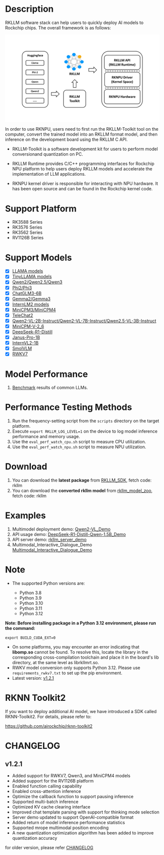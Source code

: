 # Description

  RKLLM software stack can help users to quickly deploy AI models to Rockchip chips. The overall framework is as follows:
    <center class="half">
        <div style="background-color:#ffffff;">
        <img src="res/framework.jpg" title="RKLLM"/>
    </center>

  In order to use RKNPU, users need to first run the RKLLM-Toolkit tool on the computer, convert the trained model into an RKLLM format model, and then inference on the development board using the RKLLM C API.

- RKLLM-Toolkit is a software development kit for users to perform model conversionand quantization on PC.

- RKLLM Runtime provides C/C++ programming interfaces for Rockchip NPU platform to help users deploy RKLLM models and accelerate the implementation of LLM applications.

- RKNPU kernel driver is responsible for interacting with NPU hardware. It has been open source and can be found in the Rockchip kernel code.

# Support Platform

- RK3588 Series
- RK3576 Series
- RK3562 Series
- RV1126B Series

# Support Models

- [x] [LLAMA models](https://huggingface.co/meta-llama) 
- [x] [TinyLLAMA models](https://huggingface.co/TinyLlama) 
- [x] [Qwen2/Qwen2.5/Qwen3](https://huggingface.co/Qwen)
- [x] [Phi2/Phi3](https://huggingface.co/microsoft)
- [x] [ChatGLM3-6B](https://huggingface.co/THUDM/chatglm3-6b/tree/103caa40027ebfd8450289ca2f278eac4ff26405)
- [x] [Gemma2/Gemma3](https://huggingface.co/google)
- [x] [InternLM2 models](https://huggingface.co/collections/internlm/internlm2-65b0ce04970888799707893c)
- [x] [MiniCPM3/MiniCPM4](https://huggingface.co/openbmb)
- [x] [TeleChat2](https://huggingface.co/Tele-AI)
- [x] [Qwen2-VL-2B-Instruct/Qwen2-VL-7B-Instruct/Qwen2.5-VL-3B-Instruct](https://huggingface.co/Qwen)
- [x] [MiniCPM-V-2_6](https://huggingface.co/openbmb/MiniCPM-V-2_6)
- [x] [DeepSeek-R1-Distill](https://huggingface.co/collections/deepseek-ai/deepseek-r1-678e1e131c0169c0bc89728d)
- [x] [Janus-Pro-1B](https://huggingface.co/deepseek-ai/Janus-Pro-1B)
- [x] [InternVL2-1B](https://huggingface.co/OpenGVLab/InternVL2-1B)
- [x] [SmolVLM](https://huggingface.co/HuggingFaceTB)
- [x] [RWKV7](https://huggingface.co/fla-hub)

# Model Performance

1.  [Benchmark](https://github.com/airockchip/rknn-llm/tree/main/benchmark.md) results of common LLMs.

# **Performance Testing Methods**

1. Run the frequency-setting script from the `scripts` directory on the target platform.
2. Execute `export RKLLM_LOG_LEVEL=1` on the device to log model inference performance and memory usage.
3. Use the `eval_perf_watch_cpu.sh` script to measure CPU utilization.
4. Use the `eval_perf_watch_npu.sh` script to measure NPU utilization.

# Download

1. You can download the **latest package** from [RKLLM_SDK](https://console.zbox.filez.com/l/RJJDmB), fetch code: rkllm
2. You can download the **converted rkllm model**  from [rkllm_model_zoo](https://console.box.lenovo.com/l/l0tXb8), fetch code: rkllm

# Examples

1. Multimodel deployment demo:   [Qwen2-VL_Demo](https://github.com/airockchip/rknn-llm/tree/main/examples/Qwen2-VL_Demo)
2. API usage demo:  [DeepSeek-R1-Distill-Qwen-1.5B_Demo](https://github.com/airockchip/rknn-llm/tree/main/examples/DeepSeek-R1-Distill-Qwen-1.5B_Demo)
3. API server demo:  [rkllm_server_demo](https://github.com/airockchip/rknn-llm/tree/main/examples/rkllm_server_demo)
4. Multimodal_Interactive_Dialogue_Demo  [Multimodal_Interactive_Dialogue_Demo](https://github.com/airockchip/rknn-llm/tree/main/examples/Multimodal_Interactive_Dialogue_Demo)

# Note

- The supported Python versions are:

  - Python 3.8
  - Python 3.9
  - Python 3.10
  - Python 3.11
  - Python 3.12

**Note: Before installing package in a Python 3.12 environment, please run the command:**

```
export BUILD_CUDA_EXT=0
```
- On some platforms, you may encounter an error indicating that **libomp.so** cannot be found. To resolve this, locate the library in the corresponding cross-compilation toolchain and place it in the board's lib directory, at the same level as librkllmrt.so.
- RWKV model conversion only supports Python 3.12. Please use `requirements_rwkv7.txt` to set up the pip environment.
- Latest version: [ <u>v1.2.1](https://github.com/airockchip/rknn-llm/releases/tag/release-v1.2.1)</u>

# RKNN Toolkit2

If you want to deploy additional AI model, we have introduced a SDK called RKNN-Toolkit2. For details, please refer to:

https://github.com/airockchip/rknn-toolkit2

# CHANGELOG

## v1.2.1

- Added support for RWKV7, Qwen3, and MiniCPM4 models
- Added support for the RV1126B platform
- Enabled function calling capability
- Enabled cross-attention inference
- Optimize the callback function to support pausing inference
- Supported multi-batch inference
- Optimized KV cache clearing interface
- Improved chat template parsing with support for thinking mode selection
- Server demo updated to support OpenAI-compatible format
- Added return of model inference performance statistics
- Supported mrope multimodal position encoding
- A new quantization optimization algorithm has been added to improve quantization accuracy

for older version, please refer [CHANGELOG](CHANGELOG.md)